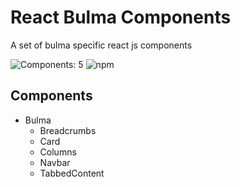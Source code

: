# React Bulma Components

A set of bulma specific react js components

![Components: 5](https://img.shields.io/badge/components-5-orange) ![npm](https://img.shields.io/npm/v/@davidcraig/react-bulma)

## Components

 * Bulma
   - Breadcrumbs
   - Card
   - Columns
   - Navbar
   - TabbedContent
